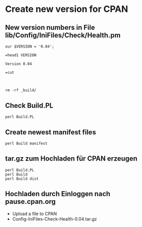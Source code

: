 # Create new version for CPAN

## New version numbers in File lib/Config/IniFiles/Check/Health.pm

```
our $VERSION = '0.04';

=head1 VERSION

Version 0.04

=cut
```

##

```

rm -rf _build/
```

## Check Build.PL

```
perl Build.PL
```

## Create newest manifest files

```
perl Build manifest
```

## tar.gz zum Hochladen für CPAN erzeugen

```
perl Build.PL
perl Build
perl Build dist
```

## Hochladen durch Einloggen nach pause.cpan.org

- Upload a file to CPAN
- Config-IniFiles-Check-Health-0.04.tar.gz
